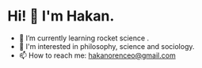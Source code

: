 # Hi! 👋 I'm Hakan.
- 🚀 I’m currently learning rocket science .
- 🧬 I'm interested in philosophy, science and sociology.
- 📫 How to reach me: hakanorenceo@gmail.com
